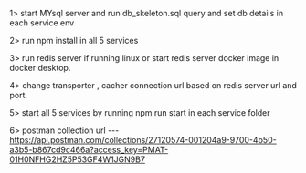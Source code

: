 1> start MYsql server and run db_skeleton.sql query and set db details in each service env

2> run npm install in all 5 services

3> run redis server if running linux or start redis server docker image in docker desktop.

4> change transporter , cacher connection url based on redis server url and port.

5> start all 5 services by running npm run start in each service folder

6> postman collection url --- 
https://api.postman.com/collections/27120574-001204a9-9700-4b50-a3b5-b867cd9c466a?access_key=PMAT-01H0NFHG2HZ5P53GF4W1JGN9B7
